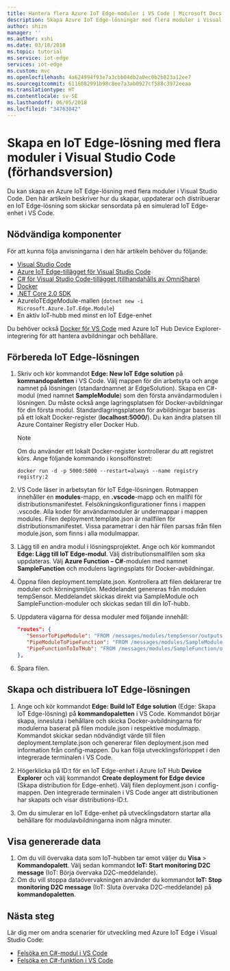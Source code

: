 ```yaml
---
title: Hantera flera Azure IoT Edge-moduler i VS Code | Microsoft Docs
description: Skapa Azure IoT Edge-lösningar med flera moduler i Visual Studio Code.
author: shizn
manager: ''
ms.author: xshi
ms.date: 03/18/2018
ms.topic: tutorial
ms.service: iot-edge
services: iot-edge
ms.custom: mvc
ms.openlocfilehash: 4a624994f93e7a3cbb04db2a0ec0b2b823a12ee7
ms.sourcegitcommit: 6116082991b98c8ee7a3ab0927cf588c3972eeaa
ms.translationtype: HT
ms.contentlocale: sv-SE
ms.lasthandoff: 06/05/2018
ms.locfileid: "34763042"
---
```

# <a name="develop-an-iot-edge-solution-with-multiple-modules-in-visual-studio-code-preview"></a>Skapa en IoT Edge-lösning med flera moduler i Visual Studio Code (förhandsversion)

Du kan skapa en Azure IoT Edge-lösning med flera moduler i Visual Studio Code. Den här artikeln beskriver hur du skapar, uppdaterar och distribuerar en IoT Edge-lösning som skickar sensordata på en simulerad IoT Edge-enhet i VS Code. 

## <a name="prerequisites"></a>Nödvändiga komponenter

För att kunna följa anvisningarna i den här artikeln behöver du följande:

- [Visual Studio Code](https://code.visualstudio.com/)
- [Azure IoT Edge-tillägget för Visual Studio Code](https://marketplace.visualstudio.com/items?itemName=vsciot-vscode.azure-iot-edge)
- [C# för Visual Studio Code-tillägget (tillhandahålls av OmniSharp)](https://marketplace.visualstudio.com/items?itemName=ms-vscode.csharp)
- [Docker](https://docs.docker.com/engine/installation/)
- [.NET Core 2.0 SDK](https://www.microsoft.com/net/core#windowscmd)
- AzureIoTEdgeModule-mallen (`dotnet new -i Microsoft.Azure.IoT.Edge.Module`)
- En aktiv IoT-hubb med minst en IoT Edge-enhet

Du behöver också [Docker för VS Code](https://marketplace.visualstudio.com/items?itemName=PeterJausovec.vscode-docker) med Azure IoT Hub Device Explorer-integrering för att hantera avbildningar och behållare.

## <a name="prepare-your-first-iot-edge-solution"></a>Förbereda IoT Edge-lösningen

1. Skriv och kör kommandot **Edge: New IoT Edge solution** på **kommandopaletten** i VS Code. Välj mappen för din arbetsyta och ange namnet på lösningen (standardnamnet är EdgeSolution). Skapa en C#-modul (med namnet **SampleModule**) som den första användarmodulen i lösningen. Du måste också ange lagringsplatsen för Docker-avbildningar för din första modul. Standardlagringsplatsen för avbildningar baseras på ett lokalt Docker-register (**localhost:5000/<first module name>**). Du kan ändra platsen till Azure Container Registry eller Docker Hub.

   > [!NOTE]
   > Om du använder ett lokalt Docker-register kontrollerar du att registret körs. Ange följande kommando i konsolfönstret:
   > 
   > `docker run -d -p 5000:5000 --restart=always --name registry registry:2`

2. VS Code läser in arbetsytan för IoT Edge-lösningen. Rotmappen innehåller en **modules**-mapp, en **.vscode**-mapp och en mallfil för distributionsmanifestet. Felsökningskonfigurationer finns i mappen .vscode. Alla koder för användarmoduler är undermappar i mappen modules. Filen deployment.template.json är mallfilen för distributionsmanifestet. Vissa parametrar i den här filen parsas från filen module.json, som finns i alla modulmappar.

3. Lägg till en andra modul i lösningsprojektet. Ange och kör kommandot **Edge: Lägg till IoT Edge-modul**. Välj distributionsmallfilen som ska uppdateras. Välj **Azure Function – C#**-modulen med namnet **SampleFunction** och modulens lagringsplats för Docker-avbildningar.

4. Öppna filen deployment.template.json. Kontrollera att filen deklarerar tre moduler och körningsmiljön. Meddelandet genereras från modulen tempSensor. Meddelandet skickas direkt via SampleModule och SampleFunction-moduler och skickas sedan till din IoT-hubb. 

5. Uppdatera vägarna för dessa moduler med följande innehåll:

   ```json
   "routes": {
      "SensorToPipeModule": "FROM /messages/modules/tempSensor/outputs/temperatureOutput INTO BrokeredEndpoint(\"/modules/SampleModule/inputs/input1\")",
      "PipeModuleToPipeFunction": "FROM /messages/modules/SampleModule/outputs/output1 INTO BrokeredEndpoint(\"/modules/SampleFunction/inputs/input1\")",
      "PipeFunctionToIoTHub": "FROM /messages/modules/SampleFunction/outputs/output1 INTO $upstream"
   },
   ```

6. Spara filen.

## <a name="build-and-deploy-your-iot-edge-solution"></a>Skapa och distribuera IoT Edge-lösningen

1. Ange och kör kommandot **Edge: Build IoT Edge solution** (Edge: Skapa IoT Edge-lösning) på **kommandopaletten** i VS Code. Kommandot börjar skapa, innesluta i behållare och skicka Docker-avbildningarna för modulerna baserat på filen module.json i respektive modulmapp. Kommandot skickar sedan nödvändigt värde till filen deployment.template.json och genererar filen deployment.json med information från config-mappen. Du kan följa utvecklingsförloppet i den integrerade terminalen i VS Code.

2. Högerklicka på ID:t för en IoT Edge-enhet i Azure IoT Hub **Device Explorer** och välj kommandot **Create deployment for Edge device** (Skapa distribution för Edge-enhet). Välj filen deployment.json i config-mappen. Den integrerade terminalen i VS Code anger att distributionen har skapats och visar distributions-ID:t.

3. Om du simulerar en IoT Edge-enhet på utvecklingsdatorn startar alla behållare för modulavbildningarna inom några minuter.

## <a name="view-the-generated-data"></a>Visa genererade data

1. Om du vill övervaka data som IoT-hubben tar emot väljer du **Visa** > **Kommandopalett**. Välj sedan kommandot **IoT: Start monitoring D2C message** (IoT: Börja övervaka D2C-meddelande). 
2. Om du vill stoppa dataövervakningen använder du kommandot **IoT: Stop monitoring D2C message** (IoT: Sluta övervaka D2C-meddelande) på **kommandopaletten**. 

## <a name="next-steps"></a>Nästa steg

Lär dig mer om andra scenarier för utveckling med Azure IoT Edge i Visual Studio Code:

* [Felsöka en C#-modul i VS Code](how-to-vscode-debug-csharp-module.md)
* [Felsöka en C#-funktion i VS Code](how-to-vscode-debug-azure-function.md)
